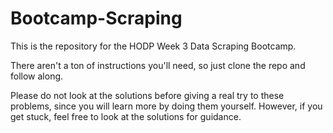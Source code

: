 # Bootcamp-Scraping
This is the repository for the HODP Week 3 Data Scraping Bootcamp.

There aren't a ton of instructions you'll need, so just clone the repo and follow along.

Please do not look at the solutions before giving a real try to these problems, since you will learn more by doing them yourself. However, if you get stuck, feel free to look at the solutions for guidance. 
